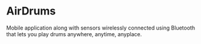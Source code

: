 # AirDrums
Mobile application along with sensors wirelessly connected using Bluetooth that lets you play drums anywhere, anytime, anyplace.
